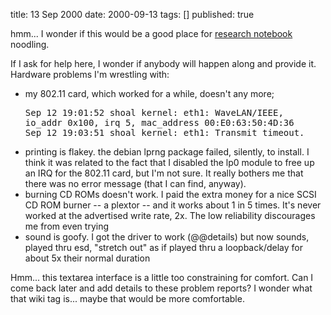 title: 13 Sep 2000
date: 2000-09-13
tags: []
published: true

<p>
hmm... I wonder if this would be a good place for
<a
href="http://www.w3.org/People/Connolly/drafts/web-research.html">research
notebook</a> noodling.


<p> <p>If I ask for help here, I wonder if anybody
will happen along and provide it.
Hardware problems I'm wrestling with:

<p> <ul>
<li>my 802.11 card, which worked for a while, doesn't any
more; <pre>Sep 12 19:01:52 shoal kernel: eth1: WaveLAN/IEEE,
io_addr 0x100, irq 5, mac_address 00:E0:63:50:4D:36
Sep 12 19:03:51 shoal kernel: eth1: Transmit timeout.
</pre>

<li>printing is flakey. the debian lprng package failed,
silently, to install. I think it was related to
the fact that I disabled the lp0 module to free
up an IRQ for the 802.11 card, but I'm not sure.
It really bothers me that there was no error
message (that I can find, anyway).
<li>burning CD ROMs doesn't work. I paid
the extra money for a nice SCSI CD ROM burner --
a plextor -- and it works about 1 in 5 times.
It's never worked at the advertised write
rate, 2x. The low reliability discourages
me from even trying
<li>sound is goofy. I got the driver to work
(@@details) but now sounds, played thru
esd, "stretch out" as if played thru a
loopback/delay for about 5x their normal
duration
</ul>


<p> <p>Hmm... this textarea interface is a little too
constraining for comfort. Can I come back later
and add details to these problem reports?
I wonder what that wiki
tag is... maybe that would be more comfortable.

